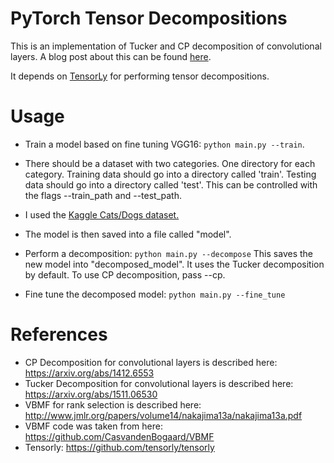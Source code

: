 # PyTorch Tensor Decompositions

This is an implementation of Tucker and CP decomposition of convolutional layers.
A blog post about this can be found [here](https://jacobgil.github.io/deeplearning/tensor-decompositions-deep-learning).

It depends on [TensorLy](https://github.com/tensorly/tensorly) for performing tensor decompositions.

# Usage

- Train a model based on fine tuning VGG16: ``python main.py --train``.
- There should be a dataset with two categories. One directory for each category. Training data should go into a directory called 'train'.  Testing data should go into a directory called 'test'. This can be controlled with the flags --train_path and --test_path.
- I used the [Kaggle Cats/Dogs dataset.](https://www.kaggle.com/c/dogs-vs-cats)
- The model is then saved into a file called "model".

- Perform a decomposition: 
``python main.py --decompose``
This saves the new model into "decomposed_model".
It uses the Tucker decomposition by default. To use CP decomposition, pass --cp.

- Fine tune the decomposed model: ``python main.py --fine_tune``

# References

- CP Decomposition for convolutional layers is described here: https://arxiv.org/abs/1412.6553
- Tucker Decomposition for convolutional layers is described here: https://arxiv.org/abs/1511.06530
- VBMF for rank selection is described here: http://www.jmlr.org/papers/volume14/nakajima13a/nakajima13a.pdf
- VBMF code was taken from here: https://github.com/CasvandenBogaard/VBMF
- Tensorly: https://github.com/tensorly/tensorly
